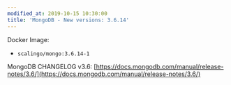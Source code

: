 ```yaml
---
modified_at: 2019-10-15 10:30:00
title: 'MongoDB - New versions: 3.6.14'
---
```


Docker Image:

* `scalingo/mongo:3.6.14-1`

MongoDB CHANGELOG v3.6: [https://docs.mongodb.com/manual/release-notes/3.6/](https://docs.mongodb.com/manual/release-notes/3.6/)
